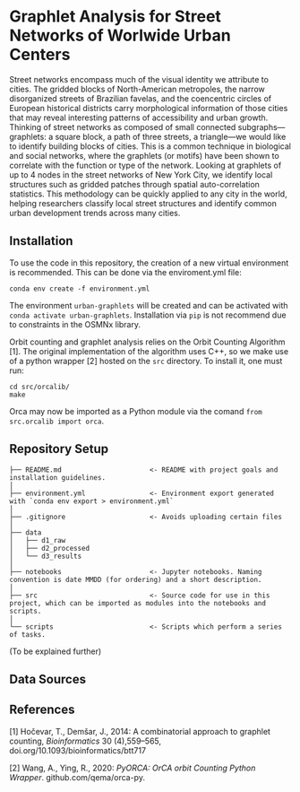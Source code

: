 # Graphlet Analysis for Street Networks of Worlwide Urban Centers

Street networks encompass much of the visual identity we attribute to cities. The gridded blocks of North-American metropoles, the narrow disorganized streets of Brazilian favelas, and the coencentric circles of European historical districts carry morphological information of those cities that may reveal interesting patterns of accessibility and urban growth. Thinking of street networks as composed of small connected subgraphs—graphlets: a square block, a path of three streets, a triangle—we would like to identify building blocks of cities. This is a common technique in biological and social networks, where the graphlets (or motifs) have been shown to correlate with the function or type of the network. Looking at graphlets of up to 4 nodes in the street networks of New York City, we identify local structures such as gridded patches through spatial auto-correlation statistics. This methodology can be quickly applied to any city in the world, helping researchers classify local street structures and identify common urban development trends across many cities.

## Installation

To use the code in this repository, the creation of a new virtual environment is recommended. This can be done via the enviroment.yml file:
```
conda env create -f environment.yml
```
The environment `urban-graphlets` will be created and can be activated with `conda activate urban-graphlets`. Installation via `pip` is not recommend due to constraints in the OSMNx library.

Orbit counting and graphlet analysis relies on the Orbit Counting Algorithm [1]. The original implementation of the algorithm uses C++, so we make use of a python wrapper [2] hosted on the `src` directory. To install it, one must run:
```
cd src/orcalib/
make
```
Orca may now be imported as a Python module via the comand `from src.orcalib import orca`.

## Repository Setup

```
├── README.md                      <- README with project goals and installation guidelines.
│
├── environment.yml                <- Environment export generated with `conda env export > environment.yml`
│
├── .gitignore                     <- Avoids uploading certain files
│
├── data
│   ├── d1_raw               
│   ├── d2_processed
│   └── d3_results
│
├── notebooks                      <- Jupyter notebooks. Naming convention is date MMDD (for ordering) and a short description.
│
├── src                            <- Source code for use in this project, which can be imported as modules into the notebooks and scripts.
│
└── scripts                        <- Scripts which perform a series of tasks.

```

(To be explained further)

## Data Sources

## References

[1] Hočevar, T., Demšar, J., 2014: A combinatorial approach to graphlet counting, _Bioinformatics_ 30 (4),559–565, doi.org/10.1093/bioinformatics/btt717

[2] Wang, A., Ying, R., 2020: _PyORCA: OrCA orbit Counting Python Wrapper_. github.com/qema/orca-py.
